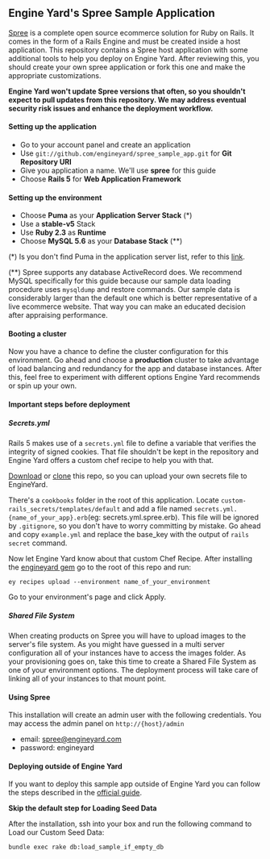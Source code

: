 ## Engine Yard's Spree Sample Application

[Spree](https://github.com/spree/spree) is a complete open source ecommerce solution for Ruby on Rails.
It comes in the form of a Rails Engine and must be created inside a host application.
This repository contains a Spree host application with some additional tools to help you deploy on Engine Yard.
After reviewing this, you should create your own spree application or fork this one and make the appropriate customizations.

**Engine Yard won't update Spree versions that often, so you shouldn't expect to pull updates from this repository.
We may address eventual security risk issues and enhance the deployment workflow.**

#### Setting up the application

* Go to your account panel and create an application
* Use `git://github.com/engineyard/spree_sample_app.git` for **Git Repository URI**
* Give you application a name. We'll use **spree** for this guide
* Choose **Rails 5** for **Web Application Framework**

#### Setting up the environment
* Choose **Puma** as your **Application Server Stack** (*)
* Use a **stable-v5** Stack
* Use **Ruby 2.3** as **Runtime**
* Choose **MySQL 5.6** as your **Database Stack** (**)

(*) Is you don't find Puma in the application server list, refer to this [link](https://support.cloud.engineyard.com/hc/en-us/articles/205413928-Use-Puma-with-Engine-Yard-Cloud).

(**) Spree supports any database ActiveRecord does. We recommend MySQL specifically for this guide because our sample data loading procedure uses `mysqldump` and restore commands. Our sample data is considerably larger than the default one which is better representative of a live ecommerce website. That way you can make an educated decision after appraising performance.

#### Booting a cluster

Now you have a chance to define the cluster configuration for this environment.
Go ahead and choose a **production** cluster to take advantage of load balancing and redundancy for the app and database instances.
After this, feel free to experiment with different options Engine Yard recommends or spin up your own.

#### Important steps before deployment

##### Secrets.yml

Rails 5 makes use of a `secrets.yml` file to define a variable that verifies the integrity of signed cookies.
That file shouldn't be kept in the repository and Engine Yard offers a custom chef recipe to help you with that.

[Download](https://github.com/engineyard/spree_sample_app/archive/master.zip) or [clone](https://github.com/engineyard/spree_sample_app) this repo, so you can upload your own secrets file to EngineYard.

There's a `cookbooks` folder in the root of this application. Locate `custom-rails_secrets/templates/default`
and add a file named `secrets.yml.{name_of_your_app}.erb`(eg: secrets.yml.spree.erb). This file will be ignored
by `.gitignore`, so you don't have to worry committing by mistake. Go ahead and copy `example.yml` and replace the base_key
with the output of `rails secret` command.

Now let Engine Yard know about that custom Chef Recipe. After installing the [engineyard gem](https://github.com/engineyard/engineyard) go to the root of this repo and run:

```
ey recipes upload --environment name_of_your_environment
```

Go to your environment's page and click Apply.

##### Shared File System

When creating products on Spree you will have to upload images to the server's file system.
As you might have guessed in a multi server configuration all of your instances have to access the images folder.
As your provisioning goes on, take this time to create a Shared File System as one of your environment options.
The deployment process will take care of linking all of your instances to that mount point.

#### Using Spree

This installation will create an admin user with the following credentials. You may access the admin panel on `http://{host}/admin`
* email: spree@engineyard.com
* password: engineyard


#### Deploying outside of Engine Yard

If you want to deploy this sample app outside of Engine Yard you can follow the steps described in the [official guide](http://guides.spreecommerce.org/developer/manual-ubuntu.html).

**Skip the default step for Loading Seed Data**

After the installation, ssh into your box and run the following command to Load our Custom Seed Data:

```
bundle exec rake db:load_sample_if_empty_db
```
